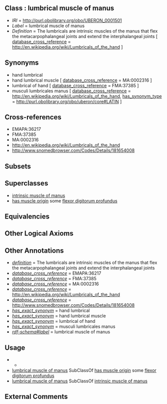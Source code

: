 
## Class : lumbrical muscle of manus

 * *IRI* = http://purl.obolibrary.org/obo/UBERON_0001501
 * *Label* = lumbrical muscle of manus
 * *Definition* = The lumbricals are intrinsic muscles of the manus that flex the metacarpophalangeal joints and extend the interphalangeal joints [ [database_cross_reference](../../ef/oboInOwl#hasDbXref.md) = http://en.wikipedia.org/wiki/Lumbricals_of_the_hand ]

## Synonyms

 * hand lumbrical
 * hand lumbrical muscle [ [database_cross_reference](../../ef/oboInOwl#hasDbXref.md) = MA:0002316 ]
 * lumbrical of hand [ [database_cross_reference](../../ef/oboInOwl#hasDbXref.md) = FMA:37385 ]
 * musculi lumbricales manus [ [database_cross_reference](../../ef/oboInOwl#hasDbXref.md) = http://en.wikipedia.org/wiki/Lumbricals_of_the_hand, [has_synonym_type](../../pe/oboInOwl#hasSynonymType.md) = http://purl.obolibrary.org/obo/uberon/core#LATIN ]

## Cross-references

 * EMAPA:36217
 * FMA:37385
 * MA:0002316
 * http://en.wikipedia.org/wiki/Lumbricals_of_the_hand
 * http://www.snomedbrowser.com/Codes/Details/181654008

## Subsets


## Superclasses

 * [intrinsic muscle of manus](../../UBERON/75/UBERON_0014375.md)
 * [has muscle origin](../../RO/72/RO_0002372.md) some [flexor digitorum profundus](../../UBERON/23/UBERON_0001523.md)

## Equivalencies


## Other Logical Axioms


## Other Annotations

 * *[definition](../../IAO/15/IAO_0000115.md)* = The lumbricals are intrinsic muscles of the manus that flex the metacarpophalangeal joints and extend the interphalangeal joints
 * *[database_cross_reference](../../ef/oboInOwl#hasDbXref.md)* = EMAPA:36217
 * *[database_cross_reference](../../ef/oboInOwl#hasDbXref.md)* = FMA:37385
 * *[database_cross_reference](../../ef/oboInOwl#hasDbXref.md)* = MA:0002316
 * *[database_cross_reference](../../ef/oboInOwl#hasDbXref.md)* = http://en.wikipedia.org/wiki/Lumbricals_of_the_hand
 * *[database_cross_reference](../../ef/oboInOwl#hasDbXref.md)* = http://www.snomedbrowser.com/Codes/Details/181654008
 * *[has_exact_synonym](../../ym/oboInOwl#hasExactSynonym.md)* = hand lumbrical
 * *[has_exact_synonym](../../ym/oboInOwl#hasExactSynonym.md)* = hand lumbrical muscle
 * *[has_exact_synonym](../../ym/oboInOwl#hasExactSynonym.md)* = lumbrical of hand
 * *[has_exact_synonym](../../ym/oboInOwl#hasExactSynonym.md)* = musculi lumbricales manus
 * *[rdf-schema#label](../../el/rdf-schema#label.md)* = lumbrical muscle of manus

## Usage

 * -
 * [lumbrical muscle of manus](../../UBERON/01/UBERON_0001501.md) SubClassOf [has muscle origin](../../RO/72/RO_0002372.md) some [flexor digitorum profundus](../../UBERON/23/UBERON_0001523.md)
 * [lumbrical muscle of manus](../../UBERON/01/UBERON_0001501.md) SubClassOf [intrinsic muscle of manus](../../UBERON/75/UBERON_0014375.md)

## External Comments

